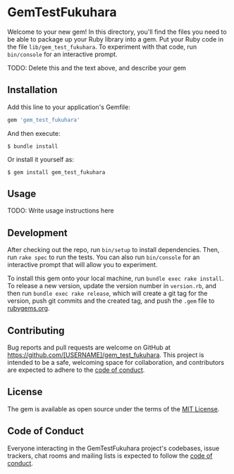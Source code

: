 # GemTestFukuhara

Welcome to your new gem! In this directory, you'll find the files you need to be able to package up your Ruby library into a gem. Put your Ruby code in the file `lib/gem_test_fukuhara`. To experiment with that code, run `bin/console` for an interactive prompt.

TODO: Delete this and the text above, and describe your gem

## Installation

Add this line to your application's Gemfile:

```ruby
gem 'gem_test_fukuhara'
```

And then execute:

    $ bundle install

Or install it yourself as:

    $ gem install gem_test_fukuhara

## Usage

TODO: Write usage instructions here

## Development

After checking out the repo, run `bin/setup` to install dependencies. Then, run `rake spec` to run the tests. You can also run `bin/console` for an interactive prompt that will allow you to experiment.

To install this gem onto your local machine, run `bundle exec rake install`. To release a new version, update the version number in `version.rb`, and then run `bundle exec rake release`, which will create a git tag for the version, push git commits and the created tag, and push the `.gem` file to [rubygems.org](https://rubygems.org).

## Contributing

Bug reports and pull requests are welcome on GitHub at https://github.com/[USERNAME]/gem_test_fukuhara. This project is intended to be a safe, welcoming space for collaboration, and contributors are expected to adhere to the [code of conduct](https://github.com/[USERNAME]/gem_test_fukuhara/blob/master/CODE_OF_CONDUCT.md).

## License

The gem is available as open source under the terms of the [MIT License](https://opensource.org/licenses/MIT).

## Code of Conduct

Everyone interacting in the GemTestFukuhara project's codebases, issue trackers, chat rooms and mailing lists is expected to follow the [code of conduct](https://github.com/[USERNAME]/gem_test_fukuhara/blob/master/CODE_OF_CONDUCT.md).
